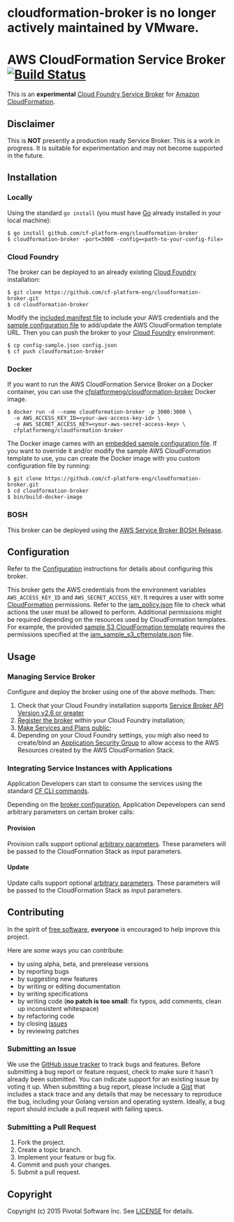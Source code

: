 # cloudformation-broker is no longer actively maintained by VMware.

# AWS CloudFormation Service Broker [![Build Status](https://travis-ci.org/cf-platform-eng/cloudformation-broker.png)](https://travis-ci.org/cf-platform-eng/cloudformation-broker)

This is an **experimental** [Cloud Foundry Service Broker](https://docs.cloudfoundry.org/services/overview.html) for [Amazon CloudFormation](https://aws.amazon.com/cloudformation/).

## Disclaimer

This is **NOT** presently a production ready Service Broker. This is a work in progress. It is suitable for experimentation and may not become supported in the future.

## Installation

### Locally

Using the standard `go install` (you must have [Go](https://golang.org/) already installed in your local machine):

```
$ go install github.com/cf-platform-eng/cloudformation-broker
$ cloudformation-broker -port=3000 -config=<path-to-your-config-file>
```

### Cloud Foundry

The broker can be deployed to an already existing [Cloud Foundry](https://www.cloudfoundry.org/) installation:

```
$ git clone https://github.com/cf-platform-eng/cloudformation-broker.git
$ cd cloudformation-broker
```

Modify the [included manifest file](https://github.com/cf-platform-eng/cloudformation-broker/blob/master/manifest.yml) to include your AWS credentials and the [sample configuration file](https://github.com/cf-platform-eng/cloudformation-broker/blob/master/config-sample.json) to add/update the AWS CloudFormation template URL. Then you can push the broker to your [Cloud Foundry](https://www.cloudfoundry.org/) environment:

```
$ cp config-sample.json config.json
$ cf push cloudformation-broker
```

### Docker

If you want to run the AWS CloudFormation Service Broker on a Docker container, you can use the [cfplatformeng/cloudformation-broker](https://registry.hub.docker.com/u/cfplatformeng/cloudformation-broker/) Docker image.

```
$ docker run -d --name cloudformation-broker -p 3000:3000 \
  -e AWS_ACCESS_KEY_ID=<your-aws-access-key-id> \
  -e AWS_SECRET_ACCESS_KEY=<your-aws-secret-access-key> \
  cfplatformeng/cloudformation-broker
```

The Docker image cames with an [embedded sample configuration file](https://github.com/cf-platform-eng/cloudformation-broker/blob/master/config-sample.json). If you want to override it and/or modify the sample AWS CloudFormation template to use, you can create the Docker image with you custom configuration file by running:

```
$ git clone https://github.com/cf-platform-eng/cloudformation-broker.git
$ cd cloudformation-broker
$ bin/build-docker-image
```

### BOSH

This broker can be deployed using the [AWS Service Broker BOSH Release](https://github.com/cf-platform-eng/aws-broker-boshrelease).

## Configuration

Refer to the [Configuration](https://github.com/cf-platform-eng/cloudformation-broker/blob/master/CONFIGURATION.md) instructions for details about configuring this broker.

This broker gets the AWS credentials from the environment variables `AWS_ACCESS_KEY_ID` and `AWS_SECRET_ACCESS_KEY`. It requires a user with some [CloudFormation](https://aws.amazon.com/cloudformation/) permissions. Refer to the [iam_policy.json](https://github.com/cf-platform-eng/cloudformation-broker/blob/master/iam_policy.json) file to check what actions the user must be allowed to perform. Additional permissions might be required depending on the resources used by CloudFormation templates. For example, the provided [sample S3 CloudFormation template](https://github.com/cf-platform-eng/cloudformation-broker/blob/master/sample-s3-cftemplate.json) requires the permissions specified at the [iam_sample_s3_cftemplate.json](https://github.com/cf-platform-eng/cloudformation-broker/blob/master/iam_sample_s3_cftemplate.json) file.

## Usage

### Managing Service Broker

Configure and deploy the broker using one of the above methods. Then:

1. Check that your Cloud Foundry installation supports [Service Broker API Version v2.6 or greater](https://docs.cloudfoundry.org/services/api.html#changelog)
2. [Register the broker](https://docs.cloudfoundry.org/services/managing-service-brokers.html#register-broker) within your Cloud Foundry installation;
3. [Make Services and Plans public](https://docs.cloudfoundry.org/services/access-control.html#enable-access);
4. Depending on your Cloud Foundry settings, you migh also need to create/bind an [Application Security Group](https://docs.cloudfoundry.org/adminguide/app-sec-groups.html) to allow access to the AWS Resources created by the AWS CloudFormation Stack.

### Integrating Service Instances with Applications

Application Developers can start to consume the services using the standard [CF CLI commands](https://docs.cloudfoundry.org/devguide/services/managing-services.html).

Depending on the [broker configuration](https://github.com/cf-platform-eng/cloudformation-broker/blob/master/CONFIGURATION.md#cloudformation-broker-configuration), Application Depevelopers can send arbitrary parameters on certain broker calls:

#### Provision

Provision calls support optional [arbitrary parameters](https://docs.cloudfoundry.org/devguide/services/managing-services.html#arbitrary-params-create). These parameters will be passed to the CloudFormation Stack as input parameters.

#### Update

Update calls support optional [arbitrary parameters](https://docs.cloudfoundry.org/devguide/services/managing-services.html#arbitrary-params-update). These parameters will be passed to the CloudFormation Stack as input parameters.

## Contributing

In the spirit of [free software](http://www.fsf.org/licensing/essays/free-sw.html), **everyone** is encouraged to help improve this project.

Here are some ways *you* can contribute:

* by using alpha, beta, and prerelease versions
* by reporting bugs
* by suggesting new features
* by writing or editing documentation
* by writing specifications
* by writing code (**no patch is too small**: fix typos, add comments, clean up inconsistent whitespace)
* by refactoring code
* by closing [issues](https://github.com/cf-platform-eng/cloudformation-broker/issues)
* by reviewing patches

### Submitting an Issue

We use the [GitHub issue tracker](https://github.com/cf-platform-eng/cloudformation-broker/issues) to track bugs and features. Before submitting a bug report or feature request, check to make sure it hasn't already been submitted. You can indicate support for an existing issue by voting it up. When submitting a bug report, please include a [Gist](http://gist.github.com/) that includes a stack trace and any details that may be necessary to reproduce the bug, including your Golang version and operating system. Ideally, a bug report should include a pull request with failing specs.

### Submitting a Pull Request

1. Fork the project.
2. Create a topic branch.
3. Implement your feature or bug fix.
4. Commit and push your changes.
5. Submit a pull request.

## Copyright

Copyright (c) 2015 Pivotal Software Inc. See [LICENSE](https://github.com/cf-platform-eng/cloudformation-broker/blob/master/LICENSE) for details.
